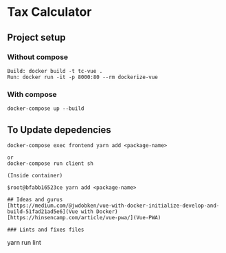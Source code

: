 # Tax Calculator

## Project setup

### Without compose
```
Build: docker build -t tc-vue . 
Run: docker run -it -p 8000:80 --rm dockerize-vue
```

### With compose
```
docker-compose up --build
```
## To Update depedencies

```
docker-compose exec frontend yarn add <package-name>

or
docker-compose run client sh

(Inside container)

$root@bfabb16523ce yarn add <package-name>
```
```
## Ideas and gurus
[https://medium.com/@jwdobken/vue-with-docker-initialize-develop-and-build-51fad21ad5e6](Vue with Docker)
[https://hinsencamp.com/article/vue-pwa/](Vue-PWA)

### Lints and fixes files
```
yarn run lint
```

